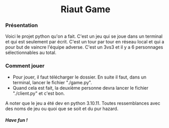 # <center>Riaut Game</center> 


### Présentation

Voici le projet python qu'on a fait. C'est un jeu qui se joue dans un terminal et qui est seulement par écrit. 
C'est un tour par tour en réseau local et qui a pour but de vaincre l'équipe adverse. C'est un 3vs3 et il y a 6 personnages sélectionnables au total.

### Comment jouer

* Pour jouer, il faut télécharger le dossier. En suite il faut, dans un terminal, lancer le fichier "./game.py". 
* Quand cela est fait, la deuxième personne devra lancer le fichier "./client.py" et c'est bon.

A noter que le jeu a été dev en python 3.10.11.
Toutes ressemblances avec des noms de jeu ou quoi que se soit et du pur hazard. 

##### *Have fun !*
